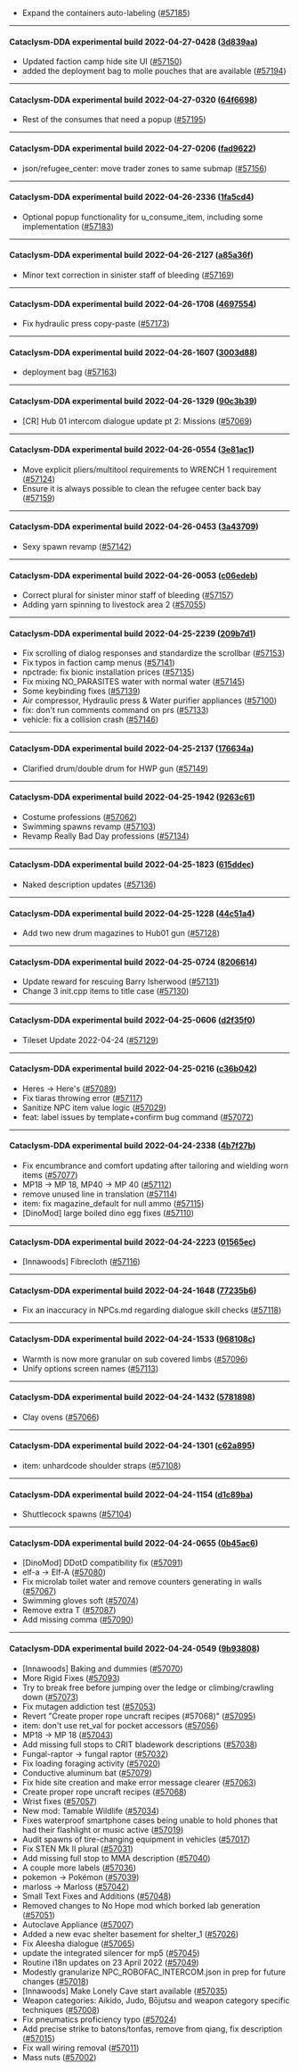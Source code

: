 * Expand the containers auto-labeling ([#57185](https://github.com/CleverRaven/Cataclysm-DDA/pull/57185))

---

#### Cataclysm-DDA experimental build 2022-04-27-0428 ([3d839aa](https://github.com/CleverRaven/Cataclysm-DDA/releases/tag/cdda-experimental-2022-04-27-0428))

* Updated faction camp hide site UI ([#57150](https://github.com/CleverRaven/Cataclysm-DDA/pull/57150))
* added the deployment bag to molle pouches that are available ([#57194](https://github.com/CleverRaven/Cataclysm-DDA/pull/57194))

---

#### Cataclysm-DDA experimental build 2022-04-27-0320 ([64f6698](https://github.com/CleverRaven/Cataclysm-DDA/releases/tag/cdda-experimental-2022-04-27-0320))

* Rest of the consumes that need a popup ([#57195](https://github.com/CleverRaven/Cataclysm-DDA/pull/57195))

---

#### Cataclysm-DDA experimental build 2022-04-27-0206 ([fad9622](https://github.com/CleverRaven/Cataclysm-DDA/releases/tag/cdda-experimental-2022-04-27-0206))

* json/refugee_center: move trader zones to same submap ([#57156](https://github.com/CleverRaven/Cataclysm-DDA/pull/57156))

---

#### Cataclysm-DDA experimental build 2022-04-26-2336 ([1fa5cd4](https://github.com/CleverRaven/Cataclysm-DDA/releases/tag/cdda-experimental-2022-04-26-2336))

* Optional popup functionality for u_consume_item, including some implementation ([#57183](https://github.com/CleverRaven/Cataclysm-DDA/pull/57183))

---

#### Cataclysm-DDA experimental build 2022-04-26-2127 ([a85a36f](https://github.com/CleverRaven/Cataclysm-DDA/releases/tag/cdda-experimental-2022-04-26-2127))

* Minor text correction in sinister staff of bleeding ([#57169](https://github.com/CleverRaven/Cataclysm-DDA/pull/57169))

---

#### Cataclysm-DDA experimental build 2022-04-26-1708 ([4697554](https://github.com/CleverRaven/Cataclysm-DDA/releases/tag/cdda-experimental-2022-04-26-1708))

* Fix hydraulic press copy-paste ([#57173](https://github.com/CleverRaven/Cataclysm-DDA/pull/57173))

---

#### Cataclysm-DDA experimental build 2022-04-26-1607 ([3003d88](https://github.com/CleverRaven/Cataclysm-DDA/releases/tag/cdda-experimental-2022-04-26-1607))

* deployment bag ([#57163](https://github.com/CleverRaven/Cataclysm-DDA/pull/57163))

---

#### Cataclysm-DDA experimental build 2022-04-26-1329 ([90c3b39](https://github.com/CleverRaven/Cataclysm-DDA/releases/tag/cdda-experimental-2022-04-26-1329))

* [CR] Hub 01 intercom dialogue update pt 2: Missions ([#57069](https://github.com/CleverRaven/Cataclysm-DDA/pull/57069))

---

#### Cataclysm-DDA experimental build 2022-04-26-0554 ([3e81ac1](https://github.com/CleverRaven/Cataclysm-DDA/releases/tag/cdda-experimental-2022-04-26-0554))

* Move explicit pliers/multitool requirements to WRENCH 1 requirement ([#57124](https://github.com/CleverRaven/Cataclysm-DDA/pull/57124))
* Ensure it is always possible to clean the refugee center back bay ([#57159](https://github.com/CleverRaven/Cataclysm-DDA/pull/57159))

---

#### Cataclysm-DDA experimental build 2022-04-26-0453 ([3a43709](https://github.com/CleverRaven/Cataclysm-DDA/releases/tag/cdda-experimental-2022-04-26-0453))

* Sexy spawn revamp ([#57142](https://github.com/CleverRaven/Cataclysm-DDA/pull/57142))

---

#### Cataclysm-DDA experimental build 2022-04-26-0053 ([c06edeb](https://github.com/CleverRaven/Cataclysm-DDA/releases/tag/cdda-experimental-2022-04-26-0053))

* Correct plural for sinister minor staff of bleeding ([#57157](https://github.com/CleverRaven/Cataclysm-DDA/pull/57157))
* Adding yarn spinning to livestock area 2 ([#57055](https://github.com/CleverRaven/Cataclysm-DDA/pull/57055))

---

#### Cataclysm-DDA experimental build 2022-04-25-2239 ([209b7d1](https://github.com/CleverRaven/Cataclysm-DDA/releases/tag/cdda-experimental-2022-04-25-2239))

* Fix scrolling of dialog responses and standardize the scrollbar ([#57153](https://github.com/CleverRaven/Cataclysm-DDA/pull/57153))
* Fix typos in faction camp menus ([#57141](https://github.com/CleverRaven/Cataclysm-DDA/pull/57141))
* npctrade: fix bionic installation prices ([#57135](https://github.com/CleverRaven/Cataclysm-DDA/pull/57135))
* Fix mixing NO_PARASITES water with normal water ([#57145](https://github.com/CleverRaven/Cataclysm-DDA/pull/57145))
* Some keybinding fixes ([#57139](https://github.com/CleverRaven/Cataclysm-DDA/pull/57139))
* Air compressor, Hydraulic press & Water purifier appliances ([#57100](https://github.com/CleverRaven/Cataclysm-DDA/pull/57100))
* fix: don't run comments command on prs ([#57133](https://github.com/CleverRaven/Cataclysm-DDA/pull/57133))
* vehicle: fix a collision crash ([#57146](https://github.com/CleverRaven/Cataclysm-DDA/pull/57146))

---

#### Cataclysm-DDA experimental build 2022-04-25-2137 ([176634a](https://github.com/CleverRaven/Cataclysm-DDA/releases/tag/cdda-experimental-2022-04-25-2137))

* Clarified drum/double drum for HWP gun ([#57149](https://github.com/CleverRaven/Cataclysm-DDA/pull/57149))

---

#### Cataclysm-DDA experimental build 2022-04-25-1942 ([9263c61](https://github.com/CleverRaven/Cataclysm-DDA/releases/tag/cdda-experimental-2022-04-25-1942))

* Costume professions ([#57062](https://github.com/CleverRaven/Cataclysm-DDA/pull/57062))
* Swimming spawns revamp ([#57103](https://github.com/CleverRaven/Cataclysm-DDA/pull/57103))
* Revamp Really Bad Day professions ([#57134](https://github.com/CleverRaven/Cataclysm-DDA/pull/57134))

---

#### Cataclysm-DDA experimental build 2022-04-25-1823 ([615ddec](https://github.com/CleverRaven/Cataclysm-DDA/releases/tag/cdda-experimental-2022-04-25-1823))

* Naked description updates ([#57136](https://github.com/CleverRaven/Cataclysm-DDA/pull/57136))

---

#### Cataclysm-DDA experimental build 2022-04-25-1228 ([44c51a4](https://github.com/CleverRaven/Cataclysm-DDA/releases/tag/cdda-experimental-2022-04-25-1228))

* Add two new drum magazines to Hub01 gun ([#57128](https://github.com/CleverRaven/Cataclysm-DDA/pull/57128))

---

#### Cataclysm-DDA experimental build 2022-04-25-0724 ([8206614](https://github.com/CleverRaven/Cataclysm-DDA/releases/tag/cdda-experimental-2022-04-25-0724))

* Update reward for rescuing Barry Isherwood ([#57131](https://github.com/CleverRaven/Cataclysm-DDA/pull/57131))
* Change 3 init.cpp items to title case ([#57130](https://github.com/CleverRaven/Cataclysm-DDA/pull/57130))

---

#### Cataclysm-DDA experimental build 2022-04-25-0606 ([d2f35f0](https://github.com/CleverRaven/Cataclysm-DDA/releases/tag/cdda-experimental-2022-04-25-0606))

* Tileset Update 2022-04-24 ([#57129](https://github.com/CleverRaven/Cataclysm-DDA/pull/57129))

---

#### Cataclysm-DDA experimental build 2022-04-25-0216 ([c36b042](https://github.com/CleverRaven/Cataclysm-DDA/releases/tag/cdda-experimental-2022-04-25-0216))

* Heres → Here's ([#57089](https://github.com/CleverRaven/Cataclysm-DDA/pull/57089))
* Fix tiaras throwing error ([#57117](https://github.com/CleverRaven/Cataclysm-DDA/pull/57117))
* Sanitize NPC item value logic ([#57029](https://github.com/CleverRaven/Cataclysm-DDA/pull/57029))
* feat: label issues by template+confirm bug command ([#57072](https://github.com/CleverRaven/Cataclysm-DDA/pull/57072))

---

#### Cataclysm-DDA experimental build 2022-04-24-2338 ([4b7f27b](https://github.com/CleverRaven/Cataclysm-DDA/releases/tag/cdda-experimental-2022-04-24-2338))

* Fix encumbrance and comfort updating after tailoring and wielding worn items ([#57077](https://github.com/CleverRaven/Cataclysm-DDA/pull/57077))
* MP18 → MP 18, MP40 → MP 40 ([#57112](https://github.com/CleverRaven/Cataclysm-DDA/pull/57112))
* remove unused line in translation ([#57114](https://github.com/CleverRaven/Cataclysm-DDA/pull/57114))
* item: fix magazine_default for null ammo ([#57115](https://github.com/CleverRaven/Cataclysm-DDA/pull/57115))
* [DinoMod] large boiled dino egg fixes ([#57110](https://github.com/CleverRaven/Cataclysm-DDA/pull/57110))

---

#### Cataclysm-DDA experimental build 2022-04-24-2223 ([01565ec](https://github.com/CleverRaven/Cataclysm-DDA/releases/tag/cdda-experimental-2022-04-24-2223))

* [Innawoods] Fibrecloth ([#57116](https://github.com/CleverRaven/Cataclysm-DDA/pull/57116))

---

#### Cataclysm-DDA experimental build 2022-04-24-1648 ([77235b6](https://github.com/CleverRaven/Cataclysm-DDA/releases/tag/cdda-experimental-2022-04-24-1648))

* Fix an inaccuracy in NPCs.md regarding dialogue skill checks ([#57118](https://github.com/CleverRaven/Cataclysm-DDA/pull/57118))

---

#### Cataclysm-DDA experimental build 2022-04-24-1533 ([968108c](https://github.com/CleverRaven/Cataclysm-DDA/releases/tag/cdda-experimental-2022-04-24-1533))

* Warmth is now more granular on sub covered limbs ([#57096](https://github.com/CleverRaven/Cataclysm-DDA/pull/57096))
* Unify options screen names ([#57113](https://github.com/CleverRaven/Cataclysm-DDA/pull/57113))

---

#### Cataclysm-DDA experimental build 2022-04-24-1432 ([5781898](https://github.com/CleverRaven/Cataclysm-DDA/releases/tag/cdda-experimental-2022-04-24-1432))

* Clay ovens ([#57066](https://github.com/CleverRaven/Cataclysm-DDA/pull/57066))

---

#### Cataclysm-DDA experimental build 2022-04-24-1301 ([c62a895](https://github.com/CleverRaven/Cataclysm-DDA/releases/tag/cdda-experimental-2022-04-24-1301))

* item: unhardcode shoulder straps ([#57108](https://github.com/CleverRaven/Cataclysm-DDA/pull/57108))

---

#### Cataclysm-DDA experimental build 2022-04-24-1154 ([d1c89ba](https://github.com/CleverRaven/Cataclysm-DDA/releases/tag/cdda-experimental-2022-04-24-1154))

* Shuttlecock spawns ([#57104](https://github.com/CleverRaven/Cataclysm-DDA/pull/57104))

---

#### Cataclysm-DDA experimental build 2022-04-24-0655 ([0b45ac6](https://github.com/CleverRaven/Cataclysm-DDA/releases/tag/cdda-experimental-2022-04-24-0655))

* [DinoMod] DDotD compatibility fix ([#57091](https://github.com/CleverRaven/Cataclysm-DDA/pull/57091))
* elf-a → Elf-A ([#57080](https://github.com/CleverRaven/Cataclysm-DDA/pull/57080))
* Fix microlab toilet water and remove counters generating in walls ([#57067](https://github.com/CleverRaven/Cataclysm-DDA/pull/57067))
* Swimming gloves soft ([#57074](https://github.com/CleverRaven/Cataclysm-DDA/pull/57074))
* Remove extra T ([#57087](https://github.com/CleverRaven/Cataclysm-DDA/pull/57087))
* Add missing comma ([#57090](https://github.com/CleverRaven/Cataclysm-DDA/pull/57090))

---

#### Cataclysm-DDA experimental build 2022-04-24-0549 ([9b93808](https://github.com/CleverRaven/Cataclysm-DDA/releases/tag/cdda-experimental-2022-04-24-0549))

* [Innawoods] Baking and dummies ([#57070](https://github.com/CleverRaven/Cataclysm-DDA/pull/57070))
* More Rigid Fixes ([#57093](https://github.com/CleverRaven/Cataclysm-DDA/pull/57093))
* Try to break free before jumping over the ledge or climbing/crawling down ([#57073](https://github.com/CleverRaven/Cataclysm-DDA/pull/57073))
* Fix mutagen addiction test ([#57053](https://github.com/CleverRaven/Cataclysm-DDA/pull/57053))
* Revert "Create proper rope uncraft recipes (#57068)" ([#57095](https://github.com/CleverRaven/Cataclysm-DDA/pull/57095))
* item: don't use ret_val for pocket accessors ([#57056](https://github.com/CleverRaven/Cataclysm-DDA/pull/57056))
* MP18 → MP 18 ([#57043](https://github.com/CleverRaven/Cataclysm-DDA/pull/57043))
* Add missing full stops to CRIT bladework descriptions ([#57038](https://github.com/CleverRaven/Cataclysm-DDA/pull/57038))
* Fungal-raptor → fungal raptor ([#57032](https://github.com/CleverRaven/Cataclysm-DDA/pull/57032))
* Fix loading foraging activity ([#57020](https://github.com/CleverRaven/Cataclysm-DDA/pull/57020))
* Conductive aluminum bat ([#57079](https://github.com/CleverRaven/Cataclysm-DDA/pull/57079))
* Fix hide site creation and make error message clearer ([#57063](https://github.com/CleverRaven/Cataclysm-DDA/pull/57063))
* Create proper rope uncraft recipes ([#57068](https://github.com/CleverRaven/Cataclysm-DDA/pull/57068))
* Wrist fixes ([#57057](https://github.com/CleverRaven/Cataclysm-DDA/pull/57057))
* New mod: Tamable Wildlife ([#57034](https://github.com/CleverRaven/Cataclysm-DDA/pull/57034))
* Fixes waterproof smartphone cases being unable to hold phones that had their flashlight or music active ([#57019](https://github.com/CleverRaven/Cataclysm-DDA/pull/57019))
* Audit spawns of tire-changing equipment in vehicles ([#57017](https://github.com/CleverRaven/Cataclysm-DDA/pull/57017))
* Fix STEN Mk II plural ([#57031](https://github.com/CleverRaven/Cataclysm-DDA/pull/57031))
* Add missing full stop to MMA description ([#57040](https://github.com/CleverRaven/Cataclysm-DDA/pull/57040))
* A couple more labels ([#57036](https://github.com/CleverRaven/Cataclysm-DDA/pull/57036))
* pokemon → Pokémon ([#57039](https://github.com/CleverRaven/Cataclysm-DDA/pull/57039))
* marloss → Marloss ([#57042](https://github.com/CleverRaven/Cataclysm-DDA/pull/57042))
* Small Text Fixes and Additions ([#57048](https://github.com/CleverRaven/Cataclysm-DDA/pull/57048))
* Removed changes to No Hope mod which borked lab generation ([#57051](https://github.com/CleverRaven/Cataclysm-DDA/pull/57051))
* Autoclave Appliance ([#57007](https://github.com/CleverRaven/Cataclysm-DDA/pull/57007))
* Added a new evac shelter basement for shelter_1 ([#57026](https://github.com/CleverRaven/Cataclysm-DDA/pull/57026))
* Fix Aleesha dialogue ([#57065](https://github.com/CleverRaven/Cataclysm-DDA/pull/57065))
* update the integrated silencer for mp5  ([#57045](https://github.com/CleverRaven/Cataclysm-DDA/pull/57045))
* Routine i18n updates on 23 April 2022 ([#57049](https://github.com/CleverRaven/Cataclysm-DDA/pull/57049))
* Modestly granularize NPC_ROBOFAC_INTERCOM.json in prep for future changes ([#57018](https://github.com/CleverRaven/Cataclysm-DDA/pull/57018))
* [Innawoods] Make Lonely Cave start available ([#57035](https://github.com/CleverRaven/Cataclysm-DDA/pull/57035))
* Weapon categories: Aikido, Judo, Bōjutsu and weapon category specific techniques ([#57008](https://github.com/CleverRaven/Cataclysm-DDA/pull/57008))
* Fix pneumatics proficiency typo ([#57024](https://github.com/CleverRaven/Cataclysm-DDA/pull/57024))
* Add precise strike to batons/tonfas, remove from qiang, fix description ([#57015](https://github.com/CleverRaven/Cataclysm-DDA/pull/57015))
* Fix wall wiring removal ([#57011](https://github.com/CleverRaven/Cataclysm-DDA/pull/57011))
* Mass nuts ([#57002](https://github.com/CleverRaven/Cataclysm-DDA/pull/57002))
